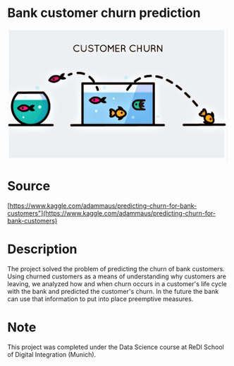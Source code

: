 # Bank customer churn prediction
<img align="center" width="500" height="300" src="picture.jpeg" />

# Source
[https://www.kaggle.com/adammaus/predicting-churn-for-bank-customers"](https://www.kaggle.com/adammaus/predicting-churn-for-bank-customers)

# Description
The project solved the problem of predicting the churn of bank customers. Using churned customers as a means of understanding why customers are leaving, we analyzed how and when churn occurs in a customer's life cycle with the bank and predicted the customer's churn. In the future the bank can use that information to put into place preemptive measures.
# Note
This project was completed under the Data Science course at ReDI School of Digital Integration (Munich).
